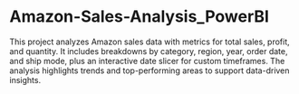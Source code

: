 # Amazon-Sales-Analysis_PowerBI
This project analyzes Amazon sales data with metrics for total sales, profit, and quantity. It includes breakdowns by category, region, year, order date, and ship mode, plus an interactive date slicer for custom timeframes. The analysis highlights trends and top-performing areas to support data-driven insights.
